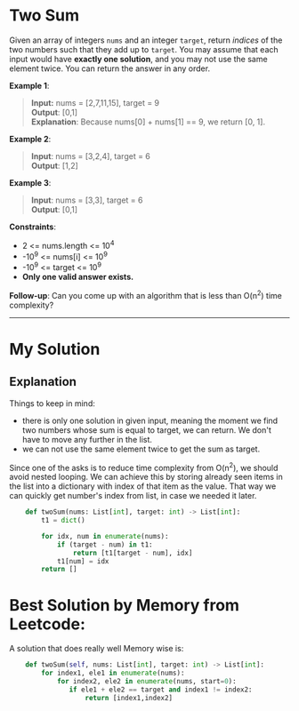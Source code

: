 # Two Sum

Given an array of integers `nums` and an integer `target`, return _indices_ of the two numbers such that they add up to `target`. You may assume that each input would have __exactly one solution__, and you may not use the same element twice. You can return the answer in any order.

__Example 1__:
> __Input:__ nums = [2,7,11,15], target = 9</br>
> __Output__: [0,1]</br>
> __Explanation__: Because nums[0] + nums[1] == 9, we return [0, 1].

__Example 2__:
> __Input__: nums = [3,2,4], target = 6</br>
> __Output__: [1,2]

__Example 3__:
> __Input__: nums = [3,3], target = 6</br>
> __Output__: [0,1]

__Constraints__:
- 2 <= nums.length <= 10<sup>4</sup>
- -10<sup>9</sup> <= nums[i] <= 10<sup>9</sup>
- -10<sup>9</sup> <= target <= 10<sup>9</sup>
- __Only one valid answer exists.__

__Follow-up__: Can you come up with an algorithm that is less than O(n<sup>2</sup>) time complexity?

***
# My Solution

## Explanation
Things to keep in mind:
- there is only one solution in given input, meaning the moment we find two numbers whose sum is equal to target, we can return. We don't have to move any further in the list.
- we can not use the same element twice to get the sum as target.

Since one of the asks is to reduce time complexity from O(n<sup>2</sup>), we should avoid nested looping. We can achieve this by storing already seen items in the list into a dictionary with index of that item as the value. That way we can quickly get number's index from list, in case we needed it later.

```python
    def twoSum(nums: List[int], target: int) -> List[int]:
        t1 = dict()

        for idx, num in enumerate(nums):
            if (target - num) in t1:
                return [t1[target - num], idx]
            t1[num] = idx
        return []
```

# Best Solution by Memory from Leetcode:
A solution that does really well Memory wise is:
```python
    def twoSum(self, nums: List[int], target: int) -> List[int]:
        for index1, ele1 in enumerate(nums):
            for index2, ele2 in enumerate(nums, start=0):
               if ele1 + ele2 == target and index1 != index2:
                   return [index1,index2]
```
